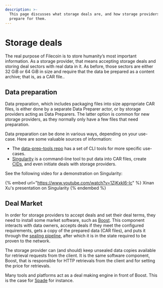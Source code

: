 ```yaml
---
description: >-
  This page discusses what storage deals are, and how storage providers can
  prepare for them.
---
```


# Storage deals

The real purpose of Filecoin is to store humanity’s most important information. As a storage provider, that means accepting storage deals and storing deal sectors with real data in it. As before, those sectors are either 32 GiB or 64 GiB in size and require that the data be prepared as a content archive; that is, as a CAR file..

## Data preparation

Data preparation, which includes packaging files into size appropriate CAR files, is either done by a separate Data Preparer actor, or by storage providers acting as Data Preparers. The latter option is common for new storage providers, as they normally only have a few files that need preparation.

Data preparation can be done in various ways, depending on your use-case. Here are some valuable sources of information:

* The [data-prep-tools repo](https://github.com/filecoin-project/data-prep-tools) has a set of CLI tools for more specific use-cases.
* [Singularity](https://github.com/tech-greedy/singularity) is a command-line tool to put data into CAR files, create [CIDs](../../reference/general/glossary.md), and even initiate deals with storage providers.

See the following video for a demonstration on Singularity:

{% embed url="https://www.youtube.com/watch?v=1ZjKxkI6-Ic" %}
Xinan Xu's presentation on Singularity
{% endembed %}

## Deal Market

In order for storage providers to accept deals and set their deal terms, they need to install some market software, such as [Boost](https://boost.filecoin.io/). This component interacts with data owners, accepts deals if they meet the configured requirements, gets a copy of the prepared data (CAR files), and puts it through the [sealing pipeline](../architecture/sealing-pipeline.md), after which it is in the state required to be proven to the network.

The storage provider can (and should) keep unsealed data copies available for retrieval requests from the client. It is the same software component, Boost, that is responsible for HTTP retrievals from the client and for setting the price for retrievals.

Many tools and platforms act as a deal making engine in front of Boost. This is the case for [Spade](https://github.com/ribasushi/spade) for instance.
